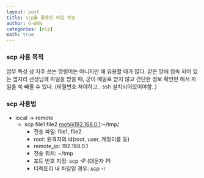```yaml
---
layout: post
title: scp를 활용한 파일 전송
author: G-WAN
categories: [nlp]
math: true
---
```


### scp 사용 목적
업무 특성 상 자주 쓰는 명령어는 아니지만 꽤 유용할 때가 많다.
같은 망에 접속 되어 있는 옆자리 선생님께 파일을 받을 때,
굳이 메일로 받지 않고 간단한 정보 확인만 해서 파일을 쓱 빼올 수 있다.
(비밀번호 쳐야하고.. ssh 설치되어있어야함..)

### scp 사용법
- local -> remote
    - scp file1 file2 root@192.168.0.1:~/tmp/
        - 전송 파일: file1, file2
        - root: 원격지의 id(root, user, 계정이름 등)
        - remote_ip: 192.168.0.1
        - 전송 위치: ~/tmp
        - 포트 번호 지정: scp -P (대문자 P)
        - 디렉토리 내 파일일 경우: scp -r        
